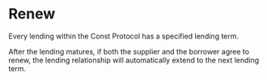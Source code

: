 # Renew

Every lending within the Const Protocol has a specified lending term.

After the lending matures, if both the supplier and the borrower agree to renew, the lending relationship will automatically extend to the next lending term.
